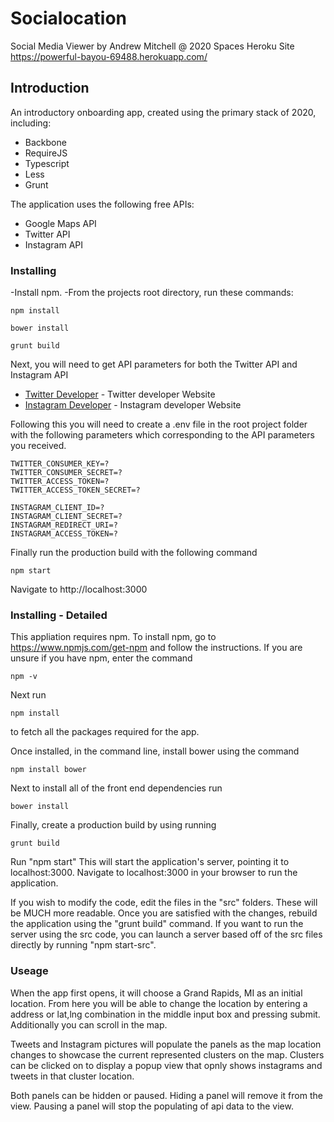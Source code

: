 # Socialocation
Social Media Viewer by Andrew Mitchell @ 2020 Spaces
Heroku Site https://powerful-bayou-69488.herokuapp.com/

## Introduction
An introductory onboarding app, created using the primary stack of 2020, including:
* Backbone
* RequireJS
* Typescript
* Less
* Grunt

The application uses the following free APIs:
* Google Maps API
* Twitter API
* Instagram API

### Installing

-Install npm.
-From the projects root directory, run these commands:

```
npm install
```
```
bower install
```
```
grunt build
```

Next, you will need to get API parameters for both the Twitter API and Instagram API
* [Twitter Developer](https://developer.twitter.com/en.html) - Twitter developer Website
* [Instagram Developer](https://www.instagram.com/developer/) - Instagram developer Website

Following this you will need to create a .env file in the root project folder with the following parameters which corresponding to the API parameters you received.

```
TWITTER_CONSUMER_KEY=?
TWITTER_CONSUMER_SECRET=?
TWITTER_ACCESS_TOKEN=?
TWITTER_ACCESS_TOKEN_SECRET=?

INSTAGRAM_CLIENT_ID=?
INSTAGRAM_CLIENT_SECRET=?
INSTAGRAM_REDIRECT_URI=?
INSTAGRAM_ACCESS_TOKEN=?
```

Finally run the production build with the following command
```
npm start
```
Navigate to http://localhost:3000

### Installing - Detailed

This appliation requires npm. To install npm, go to https://www.npmjs.com/get-npm and follow the instructions. If you are unsure if you have npm, enter the command
```
npm -v
```
Next run
 ```
 npm install
 ```
to fetch all the packages required for the app.

Once installed, in the command line, install bower using the command
```
npm install bower
```
Next to install all of the front end dependencies run
```
bower install
```

Finally, create a production build by using running
```
grunt build
```

Run "npm start" This will start the application's server, pointing it to localhost:3000.
Navigate to localhost:3000 in your browser to run the application.

If you wish to modify the code, edit the files in the "src" folders. These will be MUCH more readable. Once you are satisfied with the changes, rebuild the application using the "grunt build" command. If you want to run the server using the src code, you can launch a server based off of the src files directly by running "npm start-src".

### Useage
 When the app first opens, it will choose a Grand Rapids, MI as an initial location.  From here you will be able to change the location by entering a address or lat,lng combination in the middle input box and pressing submit.  Additionally you can scroll in the map.

 Tweets and Instagram pictures will populate the panels as the map location changes to showcase the current represented clusters on the map.  Clusters can be clicked on to display a popup view that opnly shows instagrams and tweets in that cluster location.

 Both panels can be hidden or paused.  Hiding a panel will remove it from the view.  Pausing a panel will stop the populating of api data to the view.
